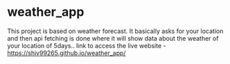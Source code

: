 # weather_app
This project is based on weather forecast. It basically asks for your location and then api fetching is done where it will show data about the weather of your location of 5days..
link to access the live website - https://shiv99265.github.io/weather_app/
